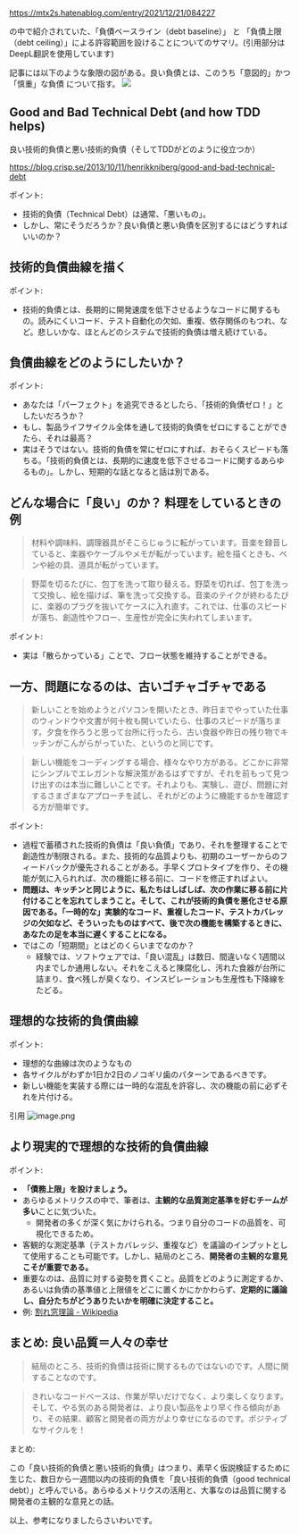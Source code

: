 https://mtx2s.hatenablog.com/entry/2021/12/21/084227

の中で紹介されていた、「負債ベースライン（debt baseline）」 と 「負債上限（debt ceiling）」による許容範囲を設けることについてのサマリ。(引用部分はDeepL翻訳を使用しています)

記事には以下のような象限の図がある。良い負債とは、このうち「意図的」かつ「慎重」な負債 について指す。
![](https://cdn-ak.f.st-hatena.com/images/fotolife/m/mtx2s/20211218/20211218194916.png)


## Good and Bad Technical Debt (and how TDD helps)

良い技術的負債と悪い技術的負債（そしてTDDがどのように役立つか）

https://blog.crisp.se/2013/10/11/henrikkniberg/good-and-bad-technical-debt

ポイント: 

- 技術的負債（Technical Debt）は通常、「悪いもの」。
- しかし、常にそうだろうか？良い負債と悪い負債を区別するにはどうすればいいのか？

## 技術的負債曲線を描く

ポイント: 

- 技術的負債とは、長期的に開発速度を低下させるようなコードに関するもの。読みにくいコード、テスト自動化の欠如、重複、依存関係のもつれ、など。悲しいかな、ほとんどのシステムで技術的負債は増え続けている。

## 負債曲線をどのようにしたいか？

ポイント: 

- あなたは「パーフェクト」を追究できるとしたら、「技術的負債ゼロ！」としたいだろうか？
- もし、製品ライフサイクル全体を通して技術的負債をゼロにすることができたら、それは最高？
- 実はそうではない。技術的負債を常にゼロにすれば、おそらくスピードも落ちる。「技術的負債とは、長期的に速度を低下させるコードに関するあらゆるもの」。しかし、短期的な話となると話は別である。

## どんな場合に「良い」のか？ 料理をしているときの例

> 材料や調味料、調理器具がそこらじゅうに転がっています。音楽を録音していると、楽器やケーブルやメモが転がっています。絵を描くときも、ペンや絵の具、道具が転がっています。

> 野菜を切るたびに、包丁を洗って取り替える。野菜を切れば、包丁を洗って交換し、絵を描けば、筆を洗って交換する。音楽のテイクが終わるたびに、楽器のプラグを抜いてケースに入れ直す。これでは、仕事のスピードが落ち、創造性やフロー、生産性が完全に失われてしまいます。

ポイント: 

- 実は「散らかっている」ことで、フロー状態を維持することができる。


## 一方、問題になるのは、古いゴチャゴチャである

> 新しいことを始めようとパソコンを開いたとき、昨日までやっていた仕事のウィンドウや文書が何十枚も開いていたら、仕事のスピードが落ちます。夕食を作ろうと思って台所に行ったら、古い食器や昨日の残り物でキッチンがこんがらがっていた、というのと同じです。

> 新しい機能をコーディングする場合、様々なやり方がある。どこかに非常にシンプルでエレガントな解決策があるはずですが、それを前もって見つけ出すのは本当に難しいことです。それよりも、実験し、遊び、問題に対するさまざまなアプローチを試し、それがどのように機能するかを確認する方が簡単です。

ポイント: 

- 過程で蓄積された技術的負債は「良い負債」であり、それを整理することで創造性が制限される。また、技術的な品質よりも、初期のユーザーからのフィードバックが優先されることがある。手早くプロトタイプを作り、その機能が気に入られれば、次の機能に移る前に、コードを修正すればよい。
- **問題は、キッチンと同じように、私たちはしばしば、次の作業に移る前に片付けることを忘れてしまうこと。そして、これが技術的負債を悪化させる原因である。「一時的な」実験的なコード、重複したコード、テストカバレッジの欠如など、そういったものはすべて、後で次の機能を構築するときに、あなたの足を本当に遅くすることになる。**
- ではこの「短期間」とはどのくらいまでなのか？
    - 経験では、ソフトウェアでは、「良い混乱」は数日、間違いなく1週間以内までしか通用しない。それをこえると陳腐化し、汚れた食器が台所に詰まり、食べ残しが臭くなり、インスピレーションも生産性も下降線をたどる。

## 理想的な技術的負債曲線

ポイント:

- 理想的な曲線は次のようなもの
- 各サイクルがわずか1日か2日のノコギリ歯のパターンであるべきです。
- 新しい機能を実装する際には一時的な混乱を許容し、次の機能の前に必ずそれを片付ける。

引用 
![image.png](https://qiita-image-store.s3.ap-northeast-1.amazonaws.com/0/93824/89fc4ee6-b285-4a9a-bb87-ab18d9ea6ca6.png)



## より現実的で理想的な技術的負債曲線

ポイント:

- **「債務上限」を設けましょう。** 
- あらゆるメトリクスの中で、筆者は、**主観的な品質測定基準を好むチームが多い**ことに気づいた。
    - 開発者の多くが深く気にかけられる。つまり自分のコードの品質を、可視化できるため。
- 客観的な測定基準（テストカバレッジ、重複など）を議論のインプットとして使用することも可能です。しかし、結局のところ、**開発者の主観的な意見こそが重要である。**
- 重要なのは、品質に対する姿勢を貫くこと。品質をどのように測定するか、あるいは負債の基準値と上限値をどこに置くかにかかわらず、**定期的に議論し、自分たちがどうありたいかを明確に決定すること。**
- 例: [割れ窓理論 - Wikipedia](https://ja.wikipedia.org/wiki/%E5%89%B2%E3%82%8C%E7%AA%93%E7%90%86%E8%AB%96)

## まとめ: 良い品質＝人々の幸せ

> 結局のところ、技術的負債は技術に関するものではないのです。人間に関することなのです。

> きれいなコードベースは、作業が早いだけでなく、より楽しくなります。そして、やる気のある開発者は、より良い製品をより早く作る傾向があり、その結果、顧客と開発者の両方がより幸せになるのです。ポジティブなサイクルを！

まとめ: 

この「良い技術的負債と悪い技術的負債」はつまり、素早く仮説検証するために生じた、数日から一週間以内の技術的負債を「良い技術的負債（good technical debt）」と呼んでいる。あらゆるメトリクスの活用と、大事なのは品質に関する開発者の主観的な意見との話。

以上、参考になりましたらさいわいです。
